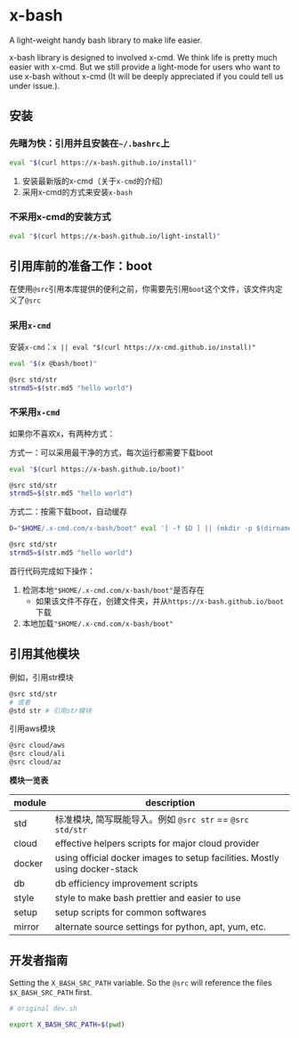 # x-bash

A light-weight handy bash library to make life easier.

x-bash library is designed to involved x-cmd. We think life is pretty much easier with x-cmd. But we still provide a light-mode for users who want to use x-bash without x-cmd (It will be deeply appreciated if you could tell us under issue.).

## 安装

### 先睹为快：引用并且安装在`~/.bashrc`上

```bash
eval "$(curl https://x-bash.github.io/install)"
```

1. 安装最新版的x-cmd（关于`x-cmd`的介绍）
2. 采用x-cmd的方式来安装`x-bash`

### 不采用x-cmd的安装方式

```bash
eval "$(curl https://x-bash.github.io/light-install)"
```

## 引用库前的准备工作：boot

在使用`@src`引用本库提供的便利之前，你需要先引用`boot`这个文件，该文件内定义了`@src`

### 采用`x-cmd`

安装`x-cmd`：`x || eval "$(curl https://x-cmd.github.io/install)"`

```bash
eval "$(x @bash/boot)"

@src std/str
strmd5=$(str.md5 "hello world")
```

### 不采用`x-cmd`

如果你不喜欢x，有两种方式：

方式一：可以采用最干净的方式，每次运行都需要下载boot

```bash
eval "$(curl https://x-bash.github.io/boot)"

@src std/str
strmd5=$(str.md5 "hello world")
```

方式二：按需下载boot，自动缓存

```bash
D="$HOME/.x-cmd.com/x-bash/boot" eval '[ -f $D ] || (mkdir -p $(dirname $D) && curl "https://x-bash.github.io/boot" >$D) && source $D'

@src std/str
strmd5=$(str.md5 "hello world")
```

首行代码完成如下操作：

1. 检测本地`"$HOME/.x-cmd.com/x-bash/boot"`是否存在
    - 如果该文件不存在，创建文件夹，并从`https://x-bash.github.io/boot`下载
2. 本地加载`"$HOME/.x-cmd.com/x-bash/boot"`

## 引用其他模块

例如，引用str模块

```bash
@src std/str
# 或者
@std str # 引用str模块
```

引用aws模块

```bash
@src cloud/aws
@src cloud/ali
@src cloud/az
```

**模块一览表**

| module | description |
| --- | --- |
| std | 标准模块, 简写既能导入。例如 `@src str` == `@src std/str` |
| cloud | effective helpers scripts for major cloud provider |
| docker | using official docker images to setup facilities. Mostly using docker-stack |
| db | db efficiency improvement scripts |
| style | style to make bash prettier and easier to use |
| setup | setup scripts for common softwares |
| mirror | alternate source settings for python, apt, yum, etc. |

## 开发者指南

Setting the `X_BASH_SRC_PATH` variable. So the `@src` will reference the files `$X_BASH_SRC_PATH` first.

```bash
# original dev.sh

export X_BASH_SRC_PATH=$(pwd)
```
